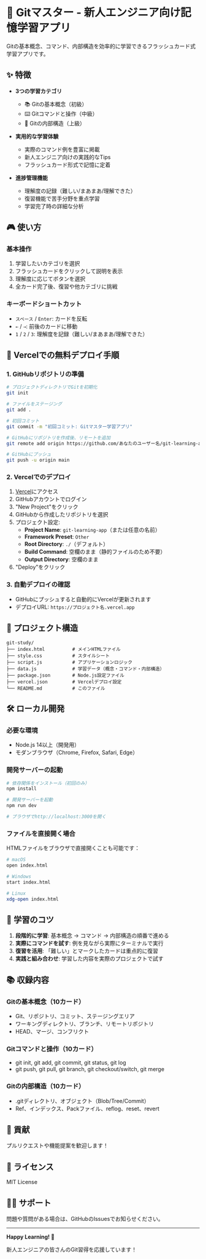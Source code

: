 # 🚀 Gitマスター - 新人エンジニア向け記憶学習アプリ

Gitの基本概念、コマンド、内部構造を効率的に学習できるフラッシュカード式学習アプリです。

## ✨ 特徴

- **3つの学習カテゴリ**
  - 📚 Gitの基本概念（初級）
  - ⌨️ Gitコマンドと操作（中級） 
  - 🔧 Gitの内部構造（上級）

- **実用的な学習体験**
  - 実際のコマンド例を豊富に掲載
  - 新人エンジニア向けの実践的なTips
  - フラッシュカード形式で記憶に定着

- **進捗管理機能**
  - 理解度の記録（難しい/まあまあ/理解できた）
  - 復習機能で苦手分野を重点学習
  - 学習完了時の詳細な分析

## 🎮 使い方

### 基本操作
1. 学習したいカテゴリを選択
2. フラッシュカードをクリックして説明を表示
3. 理解度に応じてボタンを選択
4. 全カード完了後、復習や他カテゴリに挑戦

### キーボードショートカット
- `スペース` / `Enter`: カードを反転
- `←` / `→`: 前後のカードに移動
- `1` / `2` / `3`: 理解度を記録（難しい/まあまあ/理解できた）

## 🚀 Vercelでの無料デプロイ手順

### 1. GitHubリポジトリの準備
```bash
# プロジェクトディレクトリでGitを初期化
git init

# ファイルをステージング
git add .

# 初回コミット
git commit -m "初回コミット: Gitマスター学習アプリ"

# GitHubにリポジトリを作成後、リモートを追加
git remote add origin https://github.com/あなたのユーザー名/git-learning-app.git

# GitHubにプッシュ
git push -u origin main
```

### 2. Vercelでのデプロイ
1. [Vercel](https://vercel.com)にアクセス
2. GitHubアカウントでログイン
3. "New Project"をクリック
4. GitHubから作成したリポジトリを選択
5. プロジェクト設定:
   - **Project Name**: `git-learning-app`（または任意の名前）
   - **Framework Preset**: `Other`
   - **Root Directory**: `./`（デフォルト）
   - **Build Command**: 空欄のまま（静的ファイルのため不要）
   - **Output Directory**: 空欄のまま
6. "Deploy"をクリック

### 3. 自動デプロイの確認
- GitHubにプッシュすると自動的にVercelが更新されます
- デプロイURL: `https://プロジェクト名.vercel.app`

## 📁 プロジェクト構造

```
git-study/
├── index.html          # メインHTMLファイル
├── style.css           # スタイルシート
├── script.js           # アプリケーションロジック
├── data.js             # 学習データ（概念・コマンド・内部構造）
├── package.json        # Node.js設定ファイル
├── vercel.json         # Vercelデプロイ設定
└── README.md           # このファイル
```

## 🛠 ローカル開発

### 必要な環境
- Node.js 14以上（開発用）
- モダンブラウザ（Chrome, Firefox, Safari, Edge）

### 開発サーバーの起動
```bash
# 依存関係をインストール（初回のみ）
npm install

# 開発サーバーを起動
npm run dev

# ブラウザでhttp://localhost:3000を開く
```

### ファイルを直接開く場合
HTMLファイルをブラウザで直接開くことも可能です：
```bash
# macOS
open index.html

# Windows
start index.html

# Linux
xdg-open index.html
```

## 🎯 学習のコツ

1. **段階的に学習**: 基本概念 → コマンド → 内部構造の順番で進める
2. **実際にコマンドを試す**: 例を見ながら実際にターミナルで実行
3. **復習を活用**: 「難しい」とマークしたカードは重点的に復習
4. **実践と組み合わせ**: 学習した内容を実際のプロジェクトで試す

## 📚 収録内容

### Gitの基本概念（10カード）
- Git、リポジトリ、コミット、ステージングエリア
- ワーキングディレクトリ、ブランチ、リモートリポジトリ
- HEAD、マージ、コンフリクト

### Gitコマンドと操作（10カード）  
- git init, git add, git commit, git status, git log
- git push, git pull, git branch, git checkout/switch, git merge

### Gitの内部構造（10カード）
- .gitディレクトリ、オブジェクト（Blob/Tree/Commit）
- Ref、インデックス、Packファイル、reflog、reset、revert

## 🤝 貢献

プルリクエストや機能提案を歓迎します！

## 📄 ライセンス

MIT License

## 🙋‍♂️ サポート

問題や質問がある場合は、GitHubのIssuesでお知らせください。

---

**Happy Learning! 🎉**

新人エンジニアの皆さんのGit習得を応援しています！